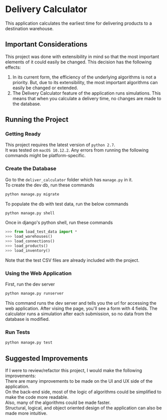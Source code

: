 # Delivery Calculator
This application calculates the earliest time for delivering products to a destination warehouse.
## Important Considerations
This project was done with extensibility in mind so that the most important elements of it could easily be changed.
This decision has the following effects:
1. In its current form, the efficiency of the underlying algorithms is not a priority.
But, due to its extensibility, the most important algorithms can easily be changed or extended.
2. The Delivery Calculator feature of the application runs simulations.
This means that when you calculate a delivery time, no changes are made to the database.
## Running the Project
### Getting Ready
This project requires the latest version of `python 2.7`.  
It was tested on `macOS 10.12.2`. Any errors from running the following commands might be platform-specific.  
### Create the Database
Go to the `deliver_calculator` folder which has `manage.py` in it.  
To create the dev db, run these commands
```bash
python manage.py migrate
```   
To populate the db with test data, run the below commands
```bash
python manage.py shell
```
Once in django's python shell, run these commands
```python
>>> from load_test_data import *
>>> load_warehouses()
>>> load_connections()
>>> load_products()
>>> load_inventory()
```
Note that the test CSV files are already included with the project.
### Using the Web Application
First, run the dev server
```bash
python manage.py runserver
```  
This command runs the dev server and tells you the url for accessing the web application.
After vising the page, you'll see a form with 4 fields.
The calculator runs a simulation after each submission, so no data from the database is modified.
### Run Tests
```bash
python manage.py test
```
## Suggested Improvements
If I were to review/refactor this project, I would make the following improvements:  
There are many improvements to be made on the UI and UX side of the application.  
On the back-end side, most of the logic of algorithms could be simplified to make the code more readable.  
Also, many of the algorithms could be made faster.  
Structural, logical, and object oriented design of the application can also be made more intuitive.  